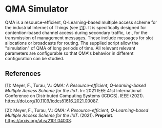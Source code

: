 # QMA Simulator 

QMA is a resource-efficient, Q-Learning-based multiple access scheme for the industrial Internet of Things (see [[1]](#References)). It is specifically designed for contention-based channel access during secondary traffic, i.e., for the transmission of management messages. These include messages for slot allocations or broadcasts for routing. The supplied script allow the "simulation" of QMA of long periods of time. All relevant relevant parameters are configurable so that QMA's behavior in different configuration can be studied.



## References

[1]: Meyer, F., Turau, V.: *QMA: A Resource-efficient, Q-learning-based Multiple Access Scheme for the IIoT*. In: 2021 IEEE 41st International Conference on Distributed Computing Systems (ICDCS). IEEE (2021). <https://doi.org/10.1109/icdcs51616.2021.00087>.

[2]: Meyer, F., Turau, V.: *QMA: A Resource-efficient, Q-Learning-based Multiple Access Scheme for the IIoT*. (2021). **Preprint**. <https://arxiv.org/abs/2101.04003>.

